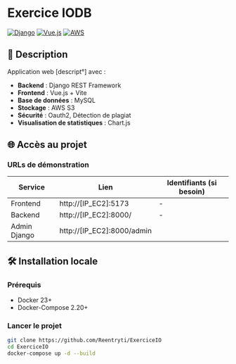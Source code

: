 # Exercice IODB

[![Django](https://img.shields.io/badge/Django-5.1-brightgreen)](https://www.djangoproject.com/)
[![Vue.js](https://img.shields.io/badge/Vue.js-3.3-green)](https://vuejs.org/)
[![AWS](https://img.shields.io/badge/AWS-EC2%2FS3-orange)](https://aws.amazon.com)

## 📌 Description
Application web [descript°] avec :
- **Backend** : Django REST Framework
- **Frontend** : Vue.js + Vite
- **Base de données** : MySQL
- **Stockage** : AWS S3
- **Sécurité** : Oauth2, Détection de plagiat
- **Visualisation de statistiques** : Chart.js

## 🌐 Accès au projet
### URLs de démonstration
| Service       | Lien                          | Identifiants (si besoin) |
|---------------|-------------------------------|--------------------------|
| Frontend      | http://[IP_EC2]:5173          | -                        |
| Backend       | http://[IP_EC2]:8000/         | -                        |
| Admin Django  | http://[IP_EC2]:8000/admin    |                          |

## 🛠️ Installation locale
### Prérequis
- Docker 23+
- Docker-Compose 2.20+

### Lancer le projet
```bash
git clone https://github.com/Reentryti/ExerciceIO
cd ExerciceIO
docker-compose up -d --build
